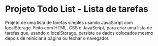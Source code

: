 # Projeto Todo List - Lista de tarefas
Projeto de uma lista de tarefas simples usando JavaScript com localStorage.
Feito com HTML, CSS e JavaScript, para criar uma lista de tarefas que, usando o localStorage, persiste os dados colocados mesmo depois de reiniciar a página ou fechar o navegador.
